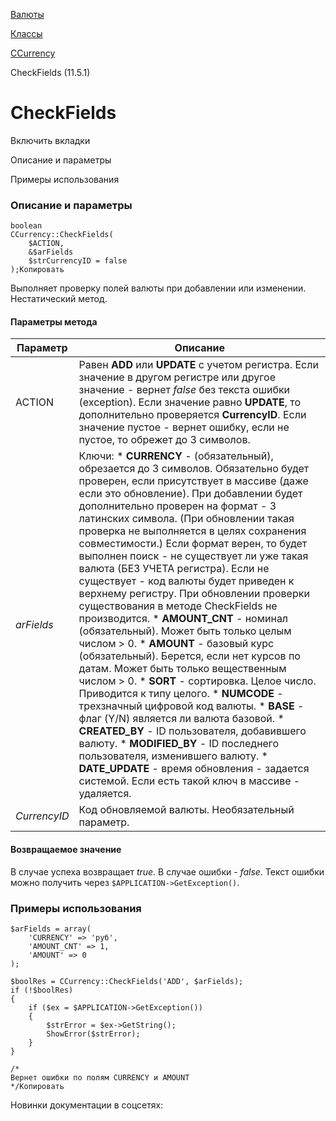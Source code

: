 [Валюты](/api_help/currency/index.php)

[Классы](/api_help/currency/developer/index.php)

[CCurrency](/api_help/currency/developer/ccurrency/index.php)

CheckFields (11.5.1)

CheckFields
===========

Включить вкладки

Описание и параметры

Примеры использования

### Описание и параметры

```
boolean
CCurrency::CheckFields(
	$ACTION,
	&$arFields
	$strCurrencyID = false
);Копировать
```

Выполняет проверку полей валюты при добавлении или изменении. Нестатический метод.

#### Параметры метода

| Параметр | Описание |
| --- | --- |
| ACTION | Равен **ADD** или **UPDATE** с учетом регистра. Если значение в другом регистре или другое значение - вернет *false* без текста ошибки (exception). Если значение равно **UPDATE**, то дополнительно проверяется **CurrencyID**. Если значение пустое - вернет ошибку, если не пустое, то обрежет до 3 символов. |
| *arFields* | Ключи:  * **CURRENCY** - (обязательный), обрезается до 3 символов. Обязательно будет проверен, если присутствует в массиве (даже если это обновление). При добавлении будет дополнительно проверен на формат - 3 латинских символа. (При обновлении такая проверка не выполняется в целях сохранения совместимости.) Если формат верен, то будет выполнен поиск - не существует ли уже такая валюта (БЕЗ УЧЕТА регистра). Если не существует - код валюты будет приведен к верхнему регистру. При обновлении проверки существования в методе CheckFields не производится. * **AMOUNT\_CNT** - номинал (обязательный). Может быть только целым числом > 0. * **AMOUNT** - базовый курс (обязательный). Берется, если нет курсов по датам. Может быть только вещественным числом > 0. * **SORT** - сортировка. Целое число. Приводится к типу целого. * **NUMCODE** - трехзначный цифровой код валюты. * **BASE** - флаг (Y/N) является ли валюта базовой. * **CREATED\_BY** - ID пользователя, добавившего валюту. * **MODIFIED\_BY** - ID последнего пользователя, изменившего валюту. * **DATE\_UPDATE** - время обновления - задается системой. Если есть такой ключ в массиве - удаляется. |
| *CurrencyID* | Код обновляемой валюты. Необязательный параметр. |

#### Возвращаемое значение

В случае успеха возвращает *true*. В случае ошибки - *false*. Текст ошибки можно получить через `$APPLICATION->GetException()`.

### Примеры использования

```
$arFields = array(
	'CURRENCY' => 'руб',
	'AMOUNT_CNT' => 1,
	'AMOUNT' => 0
);
	
$boolRes = CCurrency::CheckFields('ADD', $arFields);
if (!$boolRes)
{
	if ($ex = $APPLICATION->GetException())
	{
		$strError = $ex->GetString();
		ShowError($strError);
	}
}
	
/*
Вернет ошибки по полям CURRENCY и AMOUNT
*/Копировать
```

Новинки документации в соцсетях: